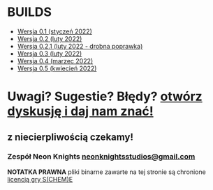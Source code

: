 # BUILDS

- [Wersja 0.1 (styczeń 2022)](https://github.com/gucio321/sCHEMe-website/releases/tag/v0.1)
- [Wersja 0.2 (luty 2022)](https://github.com/gucio321/sCHEMe-website/releases/tag/v0.2)
- [Wersja 0.2.1 (luty 2022 - drobna poprawka)](https://github.com/gucio321/sCHEMe-website/releases/tag/v0.2.1)
- [Wersja 0.3 (luty 2022)](https://github.com/gucio321/sCHEMe-website/releases/tag/v0.3)
- [Wersja 0.4 (marzec 2022)](https://github.com/gucio321/sCHEMe-website/releases/tag/v0.4)
- [Wersja 0.5 (kwiecień 2022)](https://github.com/gucio321/sCHEMe-website/releases/tag/v0.5)

<h1>Uwagi? Sugestie? Błędy? <a href="https://github.com/neonKnights/sCHEMe-website/issues/new">otwórz dyskusję i daj nam znać!</a></h1>
<h2>z niecierpliwością czekamy!</h2>
<h3>Zespół Neon Knights <a href="mailto:neonknightsstudios@gmail.com">neonknightsstudios@gmail.com</a></h3>

**NOTATKA PRAWNA** pliki binarne zawarte na tej stronie są chronione [licencją gry S(CHEM)E](licenses/sCHEMe-LICENSE)
